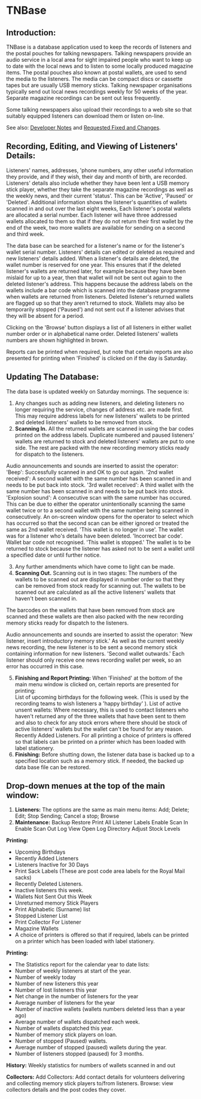 # **TNBase**

## **Introduction:**
TNBase is a database application used to keep the records of listeners and the postal pouches for talking newspapers. Talking newspapers provide an audio service in a local area for sight impaired people who want to keep up to date with the local news and to listen to some locally produced magazine items. The postal pouches also known at postal wallets, are used to send the media to the listeners. The media can be compact discs or cassette tapes but are usually USB memory sticks. Talking newspaper organisations typically send out local news recordings weekly for 50 weeks of the year. Separate magazine recordings can be sent out less frequently.

Some talking newspapers also upload their recordings to a web site so that suitably equipped listeners can download them or listen on-line.

See also: [Developer Notes](docs/DevNotes.md) 
and [Requested Fixed and Changes](docs/FixesAndChanges.md).

## **Recording, Editing, and Viewing of Listeners' Details:**
Listeners' names, addresses, 'phone numbers, any other useful information they provide, and if they wish, their day and month of birth, are recorded. Listeners' details also include whether they have been lent a USB memory stick player, whether they take the separate magazine recordings as well as the weekly news, and their current 'status'. This can be 'Active', 'Paused' or 'Deleted'. Additional information shows the listener's quantities of wallets scanned in and out over the last eight weeks, Each listener's postal wallets are allocated a serial number. Each listener will have three addressed wallets allocated to them so that if they do not return their first wallet by the end of the week, two more wallets are available for sending on a second and third week.

The data base can be searched for a listener's name or for the listener's wallet serial number. Listeners' details can edited or deleted as required and new listeners' details added. When a listener's details are deleted, the wallet number is reserved for one year. This ensures that if the deleted listener's wallets are returned later, for example because they have been mislaid for up to a year, then that wallet will not be sent out again to the deleted listener's address. This happens because the address labels on the wallets include a bar code which is scanned into the  database programme when wallets are returned from listeners. Deleted listener's returned wallets are flagged up so that they aren't returned to stock.
Wallets may also be temporarily stopped ('Paused') and not sent out if a listener advises that they will be absent for a period. 

Clicking on the 'Browse' button displays a list of all listeners in either wallet number order or in alphabetical name order. Deleted listeners' wallets numbers are shown highlighted in brown.   

Reports can be printed when required, but note that certain reports are also presented for printing when 'Finished' is clicked on if the day is Saturday.

## **Updating The Database:**
The data base is updated weekly on Saturday mornings. The sequence is: 
1. Any changes such as adding new listeners, and deleting listeners no longer requiring the service, changes of address etc. are made first.  This may require address labels for new listeners' wallets to be printed and deleted listeners' wallets to be removed from stock.
1. **Scanning In.** 
All the  returned wallets are scanned in using the bar codes printed on the address labels. Duplicate numbered and paused listeners' wallets are returned to stock and deleted listeners' wallets are put to one side.  The rest are packed with the new recording memory sticks ready for dispatch to the listeners.

 Audio announcements and sounds are inserted to assist the operator: 
'Beep': Successfully scanned in and OK to go out again.
'2nd wallet received': A second wallet with the same number has been scanned in and needs to be put back into stock.
'3rd wallet received': A third wallet with the same number has been scanned in and needs to be put back into stock.
'Explosion sound': A consecutive scan with the same number has occured. This can be due to either the operator unintentionally scanning the same wallet twice or to a second wallet with the same number being scanned in consecutively. An on-screen window opens for the operator to select which has occurred so that the second scan can be either ignored or treated the same as 2nd wallet received. 
'This wallet is no longer in use'. The wallet was for a listener who's details have been deleted. 
'Incorrect bar code'. Wallet bar code not recognised.
'This wallet is stopped.' The wallet is to be returned to stock because the listener has asked not to be sent a wallet until a specified date or until further notice.

3. Any further amendments which have come to light can be made.
4. **Scanning Out.** 
Scanning out is in two stages: The numbers of the wallets to be scanned out are displayed in number order so that they can be removed from stock ready for scanning out. The wallets to be scanned out are calculated as  all the active listeners' wallets that haven't been scanned in.

The barcodes on the wallets that have been removed from stock are scanned and these wallets are then also packed with the new recording memory sticks ready  for dispatch to the listeners.

Audio announcements and sounds are inserted to assist the operator: 
'New listener, insert introductory memory stick.' As well as the current weekly news recording, the new listener is to be sent a second memory stick containing information for new listeners.
'Second wallet outwards.'  Each listener should only receive one news recording wallet per week, so an error has occurred in this case.  

5. **Finishing and Report Printing:**
When 'Finished' at the bottom of the main menu window is clicked on, certain reports are presented for printing:  
List of upcoming birthdays for the following week. (This is used by the recording teams to wish listeners a 'happy birthday' ).
List of active unsent wallets: Where necessary, this is used to contact listeners who haven't returned any of the three wallets that have been sent to them and also to check for any stock errors where there should be stock of active listeners' wallets but the wallet can't be found for any reason.
Recently Added Listeners.
For all printing a choice of printers is offered so that labels can be printed on a printer which has been loaded with label stationery.
6. **Finishing:** Before shutting down, the listener data base is backed up to a specified location such as a memory stick. If needed, the backed up data base file can be restored.
 
##  Drop-down menues at the top of the main window:

1. **Listeners:**
The options are the same as main menu items:
Add; Delete; Edit; Stop Sending; Cancel a stop; Browse
1. **Maintenance:**
Backup
Restore
Print All Listener Labels
Enable Scan In
Enable Scan Out
Log View
Open Log Directory
Adjust Stock Levels

**Printing:**
* Upcoming Birthdays
* Recently Added Listeners
* Listeners Inactive for 30 Days
* Print Sack Labels (These are post code area labels for the Royal Mail sacks) 
* Recently Deleted Listeners.
* Inactive listeners this week.
* Wallets Not Sent Out this Week
* Unreturned memory Stick Players
* Print Alphabetic (Surname) list
* Stopped Listener List
* Print Collector For Listener
* Magazine Wallets
* A choice of printers is offered so that if required, labels can be printed on a printer which has been loaded with label stationery.
  
**Printing:**
* The Statistics report for the calendar year to date lists: 
* Number of weekly listeners at start of the year.
* Number of weekly today
* Number of new listeners this year
* Number of lost listeners this year
* Net change in the number of listeners for the year
* Average number of listeners for the year
* Number of inactive wallets (wallets numbers deleted less than a year ago)
* Average number of wallets dispatched each week.
* Number of wallets dispatched this year.
* Number of memory stick players on loan.
* Number of stopped (Paused) wallets.
* Average number of stopped (paused) wallets during the year.
* Number of listeners stopped (paused) for 3 months.

**History:** Weekly statistics for numbers of wallets scanned in and out 

**Collectors:**
Add Collectors: Add contact details for volunteers delivering and collecting memory stick players to/from listeners. Browse: view collectors details and the post codes they cover.
